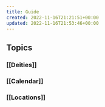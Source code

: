 ```yaml
---
title: Guide
created: 2022-11-16T21:21:51+00:00
updated: 2022-11-16T21:53:46+00:00
---
```


## Topics

### [[Deities]]
### [[Calendar]]
### [[Locations]]

